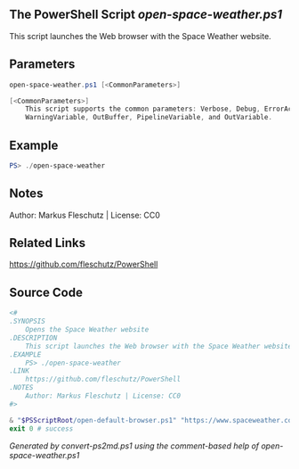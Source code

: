## The PowerShell Script *open-space-weather.ps1*

This script launches the Web browser with the Space Weather website.

## Parameters
```powershell
open-space-weather.ps1 [<CommonParameters>]

[<CommonParameters>]
    This script supports the common parameters: Verbose, Debug, ErrorAction, ErrorVariable, WarningAction, 
    WarningVariable, OutBuffer, PipelineVariable, and OutVariable.
```

## Example
```powershell
PS> ./open-space-weather

```

## Notes
Author: Markus Fleschutz | License: CC0

## Related Links
https://github.com/fleschutz/PowerShell

## Source Code
```powershell
<#
.SYNOPSIS
	Opens the Space Weather website 
.DESCRIPTION
	This script launches the Web browser with the Space Weather website.
.EXAMPLE
	PS> ./open-space-weather
.LINK
	https://github.com/fleschutz/PowerShell
.NOTES
	Author: Markus Fleschutz | License: CC0
#>

& "$PSScriptRoot/open-default-browser.ps1" "https://www.spaceweather.com"
exit 0 # success
```

*Generated by convert-ps2md.ps1 using the comment-based help of open-space-weather.ps1*
